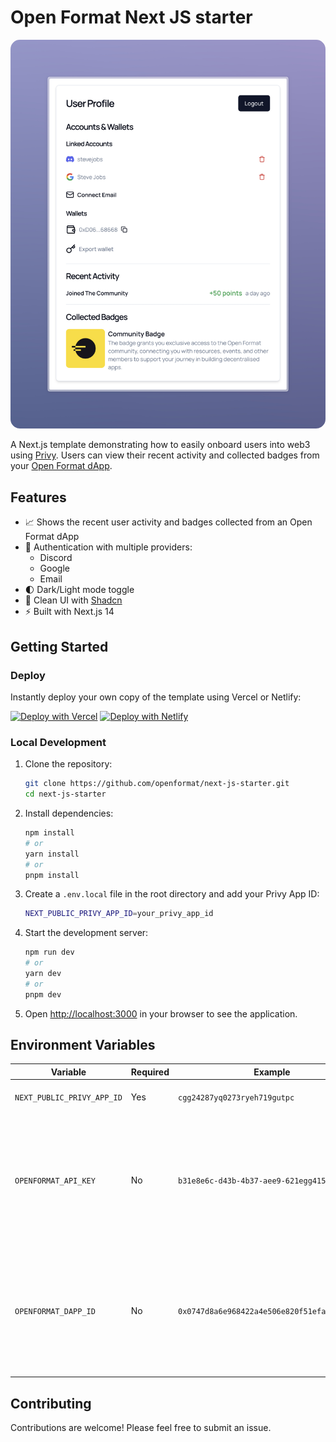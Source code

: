 # Open Format Next JS starter

<img src="./public/images/preview.jpeg" alt="Open Format Next JS Starter" style="border-radius: 15px;" />

A Next.js template demonstrating how to easily onboard users into web3 using [Privy](https://privy.io). Users can view their recent activity and collected badges from your [Open Format dApp](https://app.openformat.tech).

## Features

- 📈 Shows the recent user activity and badges collected from an Open Format dApp
- 🔐 Authentication with multiple providers:
  - Discord
  - Google
  - Email
- 🌓 Dark/Light mode toggle
- 🎨 Clean UI with [Shadcn](https://ui.shadcn.com)
- ⚡️ Built with Next.js 14

## Getting Started

### Deploy

Instantly deploy your own copy of the template using Vercel or Netlify:

[![Deploy with Vercel](https://vercel.com/button)](https://vercel.com/new/clone?repository-url=https%3A%2F%2Fgithub.com%2Fopenformat%2Fnext-js-starter&env=NEXT_PUBLIC_PRIVY_APP_ID,OPENFORMAT_API_KEY,OPENFORMAT_DAPP_ID) [![Deploy with Netlify](https://www.netlify.com/img/deploy/button.svg)](https://app.netlify.com/start/deploy?repository=https://github.com/openformat/next-js-starter)

### Local Development

1. Clone the repository:

   ```bash
   git clone https://github.com/openformat/next-js-starter.git
   cd next-js-starter
   ```

2. Install dependencies:

   ```bash
   npm install
   # or
   yarn install
   # or
   pnpm install
   ```

3. Create a `.env.local` file in the root directory and add your Privy App ID:

   ```bash
   NEXT_PUBLIC_PRIVY_APP_ID=your_privy_app_id
   ```

4. Start the development server:

   ```bash
   npm run dev
   # or
   yarn dev
   # or
   pnpm dev
   ```

5. Open [http://localhost:3000](http://localhost:3000) in your browser to see the application.

## Environment Variables

| Variable                   | Required | Example                                      | Description                                                                                                                                          |
| -------------------------- | -------- | -------------------------------------------- | ---------------------------------------------------------------------------------------------------------------------------------------------------- |
| `NEXT_PUBLIC_PRIVY_APP_ID` | Yes      | `cgg24287yq0273ryeh719gutpc`                 | Your [Privy](https://privy.io) application ID                                                                                                        |
| `OPENFORMAT_API_KEY`       | No       | `b31e8e6c-d43b-4b37-aee9-621egg415b8e`       | Required to display Recent Activity and Collected Badges in your dApp. Generate API Key in the Open Format [Dashboard](https://app.openformat.tech). |
| `OPENFORMAT_DAPP_ID`       | No       | `0x0747d8a6e968422a4e506e820f51efaef757956c` | Required to display Recent Activity and Collected Badges in your dApp. Create dApp in the Open Format [Dashboard](https://app.openformat.tech).      |

## Contributing

Contributions are welcome! Please feel free to submit an issue.
